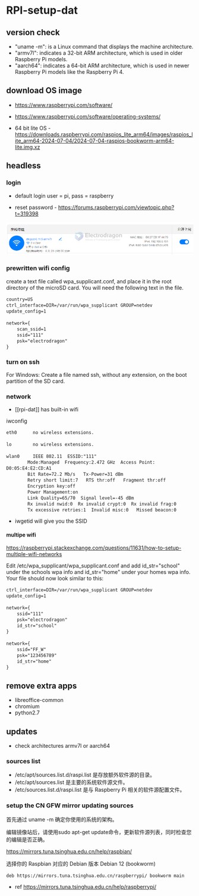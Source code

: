 
# RPI-setup-dat


## version check 

- "uname -m": is a Linux command that displays the machine architecture.
- "armv7l": indicates a 32-bit ARM architecture, which is used in older Raspberry Pi models.
- "aarch64": indicates a 64-bit ARM architecture, which is used in newer Raspberry Pi models like the Raspberry Pi 4.



## download OS image 

- https://www.raspberrypi.com/software/
- https://www.raspberrypi.com/software/operating-systems/

- 64 bit lite OS - https://downloads.raspberrypi.com/raspios_lite_arm64/images/raspios_lite_arm64-2024-07-04/2024-07-04-raspios-bookworm-arm64-lite.img.xz

## headless 

### login 

- default login user = pi, pass = raspberry  

- reset password - https://forums.raspberrypi.com/viewtopic.php?t=319398

![](2024-09-30-19-19-11.png)

### prewritten wifi config 

create a text file called wpa_supplicant.conf, and place it in the root directory of the microSD card. You will need the following text in the file.

    country=US
    ctrl_interface=DIR=/var/run/wpa_supplicant GROUP=netdev
    update_config=1

    network={
        scan_ssid=1
        ssid="111"
        psk="electrodragon"
    }

### turn on ssh

For Windows: Create a file named ssh, without any extension, on the boot partition of the SD card.


### network 

- [[rpi-dat]] has built-in wifi 

iwconfig

    eth0      no wireless extensions.

    lo        no wireless extensions.

    wlan0     IEEE 802.11  ESSID:"111"  
            Mode:Managed  Frequency:2.472 GHz  Access Point: D0:05:E4:E2:CD:A1   
            Bit Rate=72.2 Mb/s   Tx-Power=31 dBm   
            Retry short limit:7   RTS thr:off   Fragment thr:off
            Encryption key:off
            Power Management:on
            Link Quality=65/70  Signal level=-45 dBm  
            Rx invalid nwid:0  Rx invalid crypt:0  Rx invalid frag:0
            Tx excessive retries:1  Invalid misc:0   Missed beacon:0


- iwgetid will give you the SSID


#### multipe wifi 

https://raspberrypi.stackexchange.com/questions/11631/how-to-setup-multiple-wifi-networks

Edit /etc/wpa_supplicant/wpa_supplicant.conf and add id_str="school" under the schools wpa info and id_str="home" under your homes wpa info. Your file should now look similar to this:

    ctrl_interface=DIR=/var/run/wpa_supplicant GROUP=netdev
    update_config=1

    network={
        ssid="111"
        psk="electrodragon"
        id_str="school"
    }

    network={
        ssid="FF_W"
        psk="123456789"
        id_str="home"
    }




## remove extra apps 

- libreoffice-common
- chromium
- python2.7

## updates 

- check architectures armv7l or aarch64

### sources list 

- /etc/apt/sources.list.d/raspi.list 是存放额外软件源的目录。
- /etc/apt/sources.list 是主要的系统软件源文件。
- /etc/sources.list.d/raspi.list 是与 Raspberry Pi 相关的软件源配置文件。



### setup the CN GFW mirror updating sources 

首先通过 uname -m 确定你使用的系统的架构。

编辑镜像站后，请使用sudo apt-get update命令，更新软件源列表，同时检查您的编辑是否正确。

https://mirrors.tuna.tsinghua.edu.cn/help/raspbian/

选择你的 Raspbian 对应的 Debian 版本 Debian 12 (bookworm)

    deb https://mirrors.tuna.tsinghua.edu.cn/raspberrypi/ bookworm main

- ref https://mirrors.tuna.tsinghua.edu.cn/help/raspberrypi/